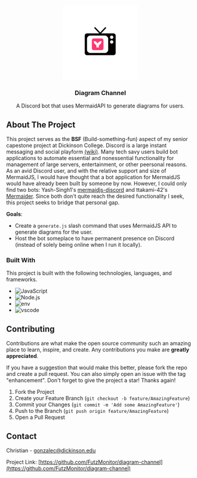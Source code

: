 <!-- PROJECT LOGO -->
<br />
<div align="center" class="top">
  <a href="https://github.com/FutzMonitor/diagram-channel">
    <img src="discord-bot/imgs/diagram_channel.png" alt="Logo" width="200" height="200">
  </a>

  <h3 align="center"><b>Diagram Channel</b></h3>

  <p align="center">
    A Discord bot that uses MermaidAPI to generate diagrams for users.
    <br />
    <!-- <a href="https://github.com/othneildrew/Best-README-Template">View Demo</a>
    ·
    <a href="https://github.com/othneildrew/Best-README-Template/issues">Report Bug</a>
    ·
    <a href="https://github.com/othneildrew/Best-README-Template/issues">Request Feature</a> -->
  </p>
</div>

<!-- ABOUT THE PROJECT -->
## About The Project

This project serves as the <b>BSF</b> (Build-something-fun) aspect of my senior capestone project at Dickinson College. Discord is a large instant messaging and social playform [(wiki)](https://en.wikipedia.org/wiki/Discord). Many tech savy users build bot applications to automate essential and nonessential functionality for management of large servers, entertainment, or other peersonal reasons. As an avid Discord user, and with the relative support and size of MermaidJS, I would have thought that a bot application for MermaidJS would have already been built by someone by now. However, I could only find two bots: Yash-Singh1's [mermaidjs-discord](https://github.com/Yash-Singh1/mermaidjs-discord) and ttakami-42's [Mermaider](https://github.com/ttakami-42/Mermaider). Since both don't quite reach the desired functionality I seek, this project seeks to bridge that personal gap. 

__Goals__:
- Create a `generate.js` slash command that uses MermaidJS API to generate diagrams for the user.
- Host the bot someplace to have permanent presence on Discord (instead of solely being online when I run it locally). 


<!-- <p align="right">(<a href="#top">back to top</a>)</p> -->

### Built With

This project is built with the following technologies, languages, and frameworks.

* ![JavaScript](https://img.shields.io/badge/javascript-%23323330.svg?logo=javascript&logoColor=%23F7DF1E&style=for-the-badge)
* ![Node.js](https://img.shields.io/badge/node.js-%2343853d.svg?logo=node.js&logoColor=white&style=for-the-badge)
* ![env](https://img.shields.io/badge/.env-%23ecd53f.svg?logo=dotenv&logoColor=%23333333&style=for-the-badge)
* ![vscode](https://img.shields.io/badge/visual%20studio%20code-%230078d7.svg?logo=visual-studio-code&logoColor=white&style=for-the-badge)

<!-- <p align="right">(<a href="#readme-top">back to top</a>)</p> --> 

<!-- GETTING STARTED -->
<!-- ## Getting Started

This is an example of how you may give instructions on setting up your project locally.
To get a local copy up and running follow these simple example steps.

### Prerequisites

This is an example of how to list things you need to use the software and how to install them.
* npm
  ```sh
  npm install npm@latest -g
  ```

### Installation

_Below is an example of how you can instruct your audience on installing and setting up your app. This template doesn't rely on any external dependencies or services._

1. Clone the repo
   ```sh
   git clone https://github.com/FutzMonitor/diagram-channel
   ``` -->

<!-- <p align="right">(<a href="#readme-top">back to top</a>)</p> -->


<!-- USAGE EXAMPLES 
## Usage

Use this space to show useful examples of how a project can be used. Additional screenshots, code examples and demos work well in this space. You may also link to more resources.

_For more examples, please refer to the [Documentation](https://example.com)_

<!-- <p align="right">(<a href="#readme-top">back to top</a>)</p> -->



<!-- ROADMAP 
## Roadmap

- [x] Add Changelog
- [x] Add back to top links
- [ ] Add Additional Templates w/ Examples
- [ ] Add "components" document to easily copy & paste sections of the readme
- [ ] Multi-language Support
    - [ ] Chinese
    - [ ] Spanish

See the [open issues](https://github.com/othneildrew/Best-README-Template/issues) for a full list of proposed features (and known issues).

<p align="right">(<a href="#readme-top">back to top</a>)</p> -->


<!-- CONTRIBUTING -->
## Contributing

Contributions are what make the open source community such an amazing place to learn, inspire, and create. Any contributions you make are **greatly appreciated**.

If you have a suggestion that would make this better, please fork the repo and create a pull request. You can also simply open an issue with the tag "enhancement".
Don't forget to give the project a star! Thanks again!

1. Fork the Project
2. Create your Feature Branch (`git checkout -b feature/AmazingFeature`)
3. Commit your Changes (`git commit -m 'Add some AmazingFeature'`)
4. Push to the Branch (`git push origin feature/AmazingFeature`)
5. Open a Pull Request

<!-- <p align="right">(<a href="#readme-top">back to top</a>)</p> -->


<!-- LICENSE 
## License

Distributed under the MIT License. See `LICENSE.txt` for more information.

<p align="right">(<a href="#readme-top">back to top</a>)</p> -->



<!-- CONTACT -->
## Contact

Christian - gonzalec@dickinson.edu

Project Link: [https://github.com/FutzMonitor/diagram-channel](https://github.com/FutzMonitor/diagram-channel)

<!-- <p align="right">(<a href="#readme-top">back to top</a>)</p> --> 



<!-- ACKNOWLEDGMENTS 
## Acknowledgments

Use this space to list resources you find helpful and would like to give credit to. I've included a few of my favorites to kick things off!

* [Choose an Open Source License](https://choosealicense.com)
* [GitHub Emoji Cheat Sheet](https://www.webpagefx.com/tools/emoji-cheat-sheet)
* [Malven's Flexbox Cheatsheet](https://flexbox.malven.co/)
* [Malven's Grid Cheatsheet](https://grid.malven.co/)
* [Img Shields](https://shields.io)
* [GitHub Pages](https://pages.github.com)
* [Font Awesome](https://fontawesome.com)
* [React Icons](https://react-icons.github.io/react-icons/search)

<p align="right">(<a href="#readme-top">back to top</a>)</p> -->


